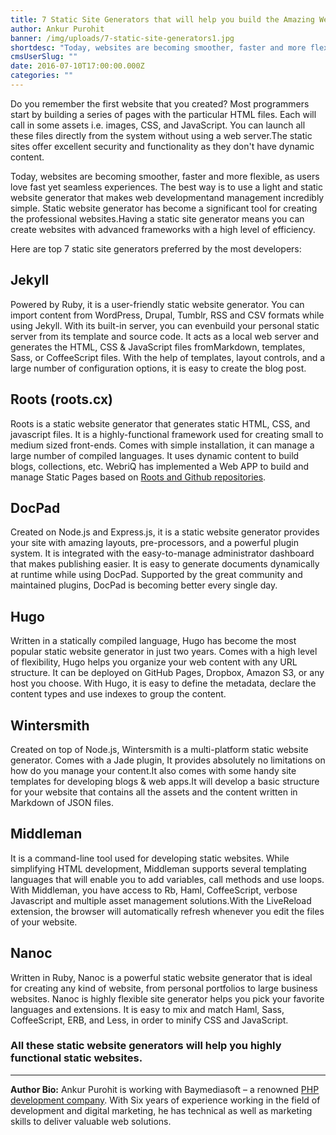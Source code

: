 ```yaml
---
title: 7 Static Site Generators that will help you build the Amazing Websites
author: Ankur Purohit
banner: /img/uploads/7-static-site-generators1.jpg
shortdesc: "Today, websites are becoming smoother, faster and more flexible, as users love fast yet seamless experiences."
cmsUserSlug: ""
date: 2016-07-10T17:00:00.000Z
categories: ""
---
```


Do you remember the first website that you created? Most programmers start by building a series of pages with the particular HTML files. Each will call in some assets i.e. images, CSS, and JavaScript. You can launch all these files directly from the system without using a web server.The static sites offer excellent security and functionality as they don't have dynamic content.

Today, websites are becoming smoother, faster and more flexible, as users love fast yet seamless experiences. The best way is to use a light and static website generator that makes web developmentand management incredibly simple. Static website generator has become a significant tool for creating the professional websites.Having a static site generator means you can create websites with advanced frameworks with a high level of efficiency.

Here are top 7 static site generators preferred by the most developers:

## **Jekyll**

Powered by Ruby, it is a user-friendly static website generator. You can import content from WordPress, Drupal, Tumblr, RSS and CSV formats while using Jekyll. With its built-in server, you can evenbuild your personal static server from its template and source code. It acts as a local web server and generates the HTML, CSS & JavaScript files fromMarkdown, templates, Sass, or CoffeeScript files. With the help of templates, layout controls, and a large number of configuration options, it is easy to create the blog post. 

## **Roots (roots.cx)**

Roots is a static website generator that generates static HTML, CSS, and javascript files. It is a highly-functional framework used for creating small to medium sized front-ends. Comes with simple installation, it can manage a large number of compiled languages. It uses dynamic content to build blogs, collections, etc. WebriQ has implemented a Web APP to build and manage Static Pages based on [Roots and Github repositories](http://app.webriq.com/sites/create).

## **DocPad**

Created on Node.js and Express.js, it is a static website generator provides your site with amazing layouts, pre-processors, and a powerful plugin system. It is integrated with the easy-to-manage administrator dashboard that makes publishing easier. It is easy to generate documents dynamically at runtime while using DocPad. Supported by the great community and maintained plugins, DocPad is becoming better every single day.

## **Hugo**

Written in a statically compiled language, Hugo has become the most popular static website generator in just two years. Comes with a high level of flexibility, Hugo helps you organize your web content with any URL structure. It can be deployed on GitHub Pages, Dropbox, Amazon S3, or any host you choose. With Hugo, it is easy to define the metadata, declare the content types and use indexes to group the content.

## **Wintersmith**
Created on top of Node.js, Wintersmith is a multi-platform static website generator. Comes with a Jade plugin, It provides absolutely no limitations on how do you manage your content.It also comes with some handy site templates for developing blogs & web apps.It will develop a basic structure for your website that contains all the assets and the content written in Markdown of JSON files.

## **Middleman**

It is a command-line tool used for developing static websites. While simplifying HTML development, Middleman supports several templating languages that will enable you to add variables, call methods and use loops. With Middleman, you have access to Rb, Haml, CoffeeScript, verbose Javascript and multiple asset management solutions.With the LiveReload extension, the browser will automatically refresh whenever you edit the files of your website.

## **Nanoc**

Written in Ruby, Nanoc is a powerful static website generator that is ideal for creating any kind of website, from personal portfolios to large business websites. Nanoc is highly flexible site generator helps you pick your favorite languages and extensions. It is easy to mix and match Haml, Sass, CoffeeScript, ERB, and Less, in order to minify CSS and JavaScript.

### All these static website generators will help you highly functional static websites.

---

**Author Bio:** Ankur Purohit is working with Baymediasoft – a renowned [PHP development company](http://www.baymediasoft.com/services/web-development-company/php-development-company-india.html). With Six years of experience working in the field of development and digital marketing, he has technical as well as marketing skills to deliver valuable web solutions.